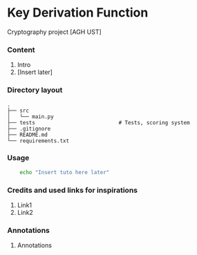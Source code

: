 # Key Derivation Function
Cryptography project [AGH UST]

### Content
1.  Intro
1.  [Insert later]

### Directory layout
    .
    ├── src
    │   └── main.py
    ├── tests                           # Tests, scoring system
    ├── .gitignore
    ├── README.md
    └── requirements.txt

### Usage

```bash
    echo "Insert tuto here later"
```
### Credits and used links for inspirations

1. Link1
1. Link2

### Annotations

1. Annotations